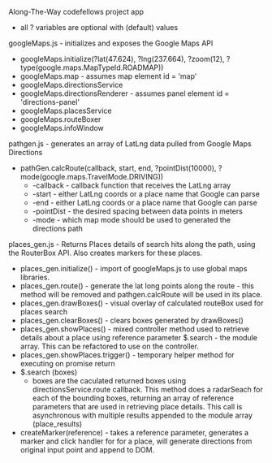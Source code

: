 Along-The-Way codefellows project app

- all ? variables are optional with (default) values

googleMaps.js - initializes and exposes the Google Maps API
  - googleMaps.initialize(?lat(47.624), ?lng(237.664), ?zoom(12), ?type(google.maps.MapTypeId.ROADMAP))
  - googleMaps.map - assumes map element id = 'map'
  - googleMaps.directionsService
  - googleMaps.directionsRenderer - assumes panel element id = 'directions-panel'
  - googleMaps.placesService
  - googleMaps.routeBoxer
  - googleMaps.infoWindow

pathgen.js - generates an array of LatLng data pulled from Google Maps Directions
  - pathGen.calcRoute(callback, start, end, ?pointDist(10000), ?mode(google.maps.TravelMode.DRIVING))
    - -callback - callback function that receives the LatLng array
    - -start - either LatLng coords or a place name that Google can parse
    - -end - either LatLng coords or a place name that Google can parse
    - -pointDist - the desired spacing between data points in meters
    - -mode - which map mode should be used to generated the directions path

places_gen.js - Returns Places details of search hits along the path, using the RouterBox API. Also 
  creates markers for these places.
  - places_gen.initialize() - import of googleMaps.js to use global maps libraries.
  - places_gen.route() - generate the lat long points along the route - this method will be removed
    and pathgen.calcRoute will be used in its place.
  - places_gen.drawBoxes() - visual overlay of calculated routeBox used for places search
  - places_gen.clearBoxes() - clears boxes generated by drawBoxes()
  - places_gen.showPlaces() - mixed controller method used to retrieve details about a place using
    reference parameter $.search - the module array. This can be refactored to use on the controller.
  - places_gen.showPlaces.trigger() - temporary helper method for executing on promise return
  - $.search (boxes)
    - boxes are the caculated returned boxes using directionsService.route callback.
    This method does a radarSeach for each of the bounding boxes, returning an array of reference 
    parameters that are used in retrieving place details. This call is asynchronous with multiple
    results appended to the module array (place_results)
  - createMarker(reference) - takes a reference parameter, generates a marker and click handler for 
    for a place, will generate directions from original input point and append to DOM.

